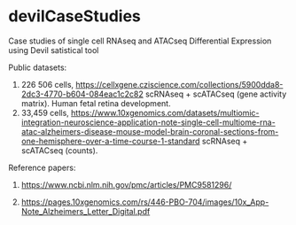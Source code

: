 # devilCaseStudies
Case studies of single cell RNAseq and ATACseq Differential Expression using Devil satistical tool 

Public datasets:

1) 226 506 cells, https://cellxgene.cziscience.com/collections/5900dda8-2dc3-4770-b604-084eac1c2c82 scRNAseq + scATACseq (gene activity matrix).
   Human fetal retina development.
3) 33,459 cells, https://www.10xgenomics.com/datasets/multiomic-integration-neuroscience-application-note-single-cell-multiome-rna-atac-alzheimers-disease-mouse-model-brain-coronal-sections-from-one-hemisphere-over-a-time-course-1-standard  scRNAseq + scATACseq (counts).

Reference papers: 
1) https://www.ncbi.nlm.nih.gov/pmc/articles/PMC9581296/
   
2) https://pages.10xgenomics.com/rs/446-PBO-704/images/10x_App-Note_Alzheimers_Letter_Digital.pdf
  
